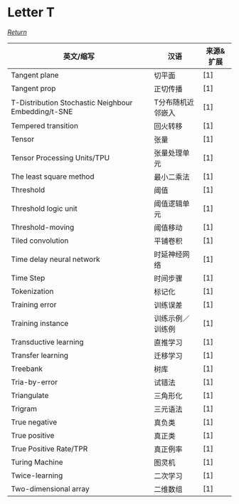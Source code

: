 # Letter T
[*Return*](https://github.com/SyncedAI00/Artificial-Intelligence-Terminology/blob/master/README.md)

英文/缩写|汉语|来源&扩展
---|---|---
Tangent plane|切平面|[1]
Tangent prop|正切传播|[1]
T-Distribution Stochastic Neighbour Embedding/t-SNE|T分布随机近邻嵌入|[1]
Tempered transition|回火转移|[1]
Tensor|张量|[1]
Tensor Processing Units/TPU|张量处理单元|[1]
The least square method|最小二乘法|[1]
Threshold|阈值|[1]
Threshold logic unit|阈值逻辑单元|[1]
Threshold-moving|阈值移动|[1]
Tiled convolution|平铺卷积|[1]
Time delay neural network|时延神经网络|[1]
Time Step|时间步骤|[1]
Tokenization|标记化|[1]
Training error|训练误差|[1]
Training instance|训练示例／训练例|[1]
Transductive learning|直推学习|[1]
Transfer learning|迁移学习|[1]
Treebank|树库|[1]
Tria-by-error|试错法|[1]
Triangulate|三角形化|[1]
Trigram|三元语法|[1]
True negative|真负类|[1]
True positive|真正类|[1]
True Positive Rate/TPR|真正例率|[1]
Turing Machine|图灵机|[1]
Twice-learning|二次学习|[1]
Two-dimensional array|二维数组|[1]
